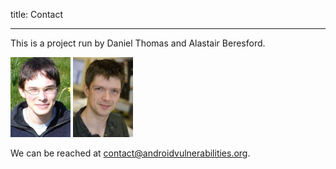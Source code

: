 
title: Contact

---

This is a project run by Daniel Thomas and Alastair Beresford.

<div id="contactpeople">
<img src="images/people/drt24.jpg" alt="Picture of Daniel Thomas"/>
<img src="images/people/arb33.jpg" alt="Picture of Alastair Beresford"/>
</div>

We can be reached at contact@androidvulnerabilities.org.

